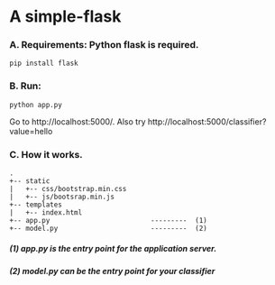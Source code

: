 # A simple-flask

### A. Requirements: Python flask is required.
```
pip install flask
```

### B. Run:
```
python app.py
```
Go to http://localhost:5000/. Also try http://localhost:5000/classifier?value=hello 

### C. How it works.

```
.
+-- static
|   +-- css/bootstrap.min.css
|   +-- js/bootsrap.min.js
+-- templates
|   +-- index.html
+-- app.py                         ---------  (1)
+-- model.py                       ---------  (2)
```

##### (1) app.py is the entry point for the application server. 
##### (2) model.py can be the entry point for your classifier
